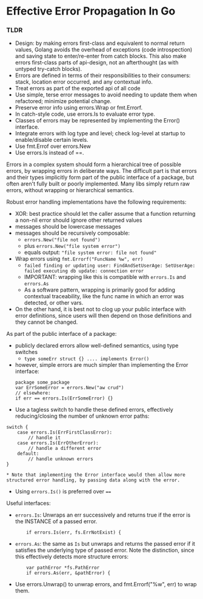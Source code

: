 # Effective Error Propagation In Go

### TLDR
* Design: by making errors first-class and equivalent to normal return values, Golang avoids the overhead of exceptions (code introspection) and saving state to enter/re-enter from catch blocks. This also make errors first-class parts of api-design, not an afterthought (as with untyped try-catch blocks).
* Errors are defined in terms of their responsibilities to their consumers: stack, location error occurred, and any contextual info.
* Treat errors as part of the exported api of all code
* Use simple, terse error messages to avoid needing to update them when refactored; minimize potential change.
* Preserve error info using errors.Wrap or fmt.Errorf.
* In catch-style code, use errors.Is to evaluate error type.
* Classes of errors may be represented by implementing the Error() interface.
* Integrate errors with log type and level; check log-level at startup to enable/disable certain levels.
* Use fmt.Errof over errors.New
* Use errors.Is instead of ==.


Errors in a complex system should form a hierarchical tree of possible errors, by wrapping errors in deliberate ways. The difficult part is that errors and their types implicitly form part of the public interface of a package, but often aren't fully built or poorly implemented. Many libs simply return raw errors, without wrapping or hierarchical semantics.

Robust error handling implementations have the following requirements:
* XOR: best practice should let the caller assume that a function returning a non-nil error should ignore other returned values
* messages should be lowercase messages
* messages should be recursively composable:
    * `errors.New("file not found")`
    * plus `errors.New("file system error")`
    * equals output: `"file system error: file not found"`
* Wrap errors using `fmt.Errorf("FuncName %w", err)`
    * `failed finding or updating user: FindAndSetUserAge: SetUserAge: failed executing db update: connection error`
    * IMPORTANT: wrapping like this is compatible with `errors.Is` and `errors.As`
    * As a software pattern, wrapping is primarily good for adding contextual traceability, like the func name in which an error was detected, or other vars.
* On the other hand, it is best not to clog up your public interface with error definitions, since users will then depend on those definitions and they cannot be changed.

As part of the public interface of a package:
* publicly declared errors allow well-defined semantics, using type switches
    * `type someErr struct {} .... implements Error()`
* however, simple errors are much simpler than implementing the Error interface:
    ```
    package some_package
    var ErrSomeError = errors.New("aw crud")
    // elsewhere:
    if err == errors.Is(ErrSomeError) {}
    ```
* Use a tagless switch to handle these defined errors, effectively reducing/closing the number of unknown error paths:
```
switch {
    case errors.Is(ErrFirstClassError):
        // handle it
    case errors.Is(ErrOtherError):
        // handle a different error
    default:
        // handle unknown errors
}
```
    * Note that implementing the Error interface would then allow more structured error handling, by passing data along with the error.
* Using `errors.Is()` is preferred over `==`

Useful interfaces:
* `errors.Is`: Unwraps an err successively and returns true if the error is the INSTANCE of a passed error.
    ```
        if errors.Is(err, fs.ErrNotExist) {
    ```
* `errors.As`: the same as `Is` but unwraps and returns the passed error if it satisfies the underlying type of passed error. Note the distinction, since this effectively detects more structure errors:
    ``` 
        var pathError *fs.PathError
		if errors.As(err, &pathError) {
    ```
* Use errors.Unwrap() to unwrap errors, and fmt.Errorf("%w", err) to wrap them.
























